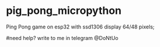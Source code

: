 # pig_pong_micropython
Ping Pong game on esp32 with ssd1306 display 64/48 pixels;

#need help? write to me in telegram @DoNtUo
